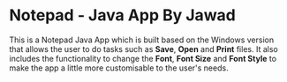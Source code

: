 # Notepad - Java App By Jawad
This is a Notepad Java App which is built based on the Windows version that allows the user to do tasks such as **Save**, **Open** and **Print** files. It also includes the functionality to change the **Font**, **Font Size** and **Font Style** to make the app a little more customisable to the user's needs.
